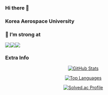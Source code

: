 ### Hi there 👋
### Korea Aerospace University
  
### 🌱 I’m strong at
<div style="display: flex;">
    <img src="https://img.shields.io/badge/unity-000000?style=for-the-badge&logo=unity&logoColor=white">
    <img src="https://img.shields.io/badge/csharp-512BD4?style=for-the-badge&logo=csharp&logoColor=white">
    <img src="https://img.shields.io/badge/cplusplus-00599C?style=for-the-badge&logo=cplusplus&logoColor=white">
</div>

### Extra Info
<p align="center">
  <a href="https://github.com/goliot">
    <img src="https://github-readme-stats.vercel.app/api?username=goliot&show_icons=true&hide_border=true&theme=radical" alt="GitHub Stats">
  </a>
</p>

<p align="center">
  <a href="https://github.com/goliot">
    <img src="https://github-readme-stats.vercel.app/api/top-langs/?username=goliot&layout=compact&theme=radical" alt="Top Languages">
  </a>
</p>

<p align="center">
  <a href="https://solved.ac/cktnals0229/">
    <img src="http://mazassumnida.wtf/api/v2/generate_badge?boj=cktnals0229" alt="Solved.ac Profile">
  </a>
</p>


<!--
**goliot/goliot** is a ✨ _special_ ✨ repository because its `README.md` (this file) appears on your GitHub profile.

Here are some ideas to get you started:

- 🔭 I’m currently working on ...
- 🌱 I’m currently learning ...
- 👯 I’m looking to collaborate on ...
- 🤔 I’m looking for help with ...
- 💬 Ask me about ...
- 📫 How to reach me: ...
- 😄 Pronouns: ...
- ⚡ Fun fact: ...
-->
